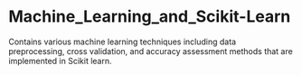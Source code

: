 # Machine_Learning_and_Scikit-Learn 
Contains various machine learning techniques including data preprocessing, cross validation, and accuracy assessment methods that are implemented in Scikit learn.
